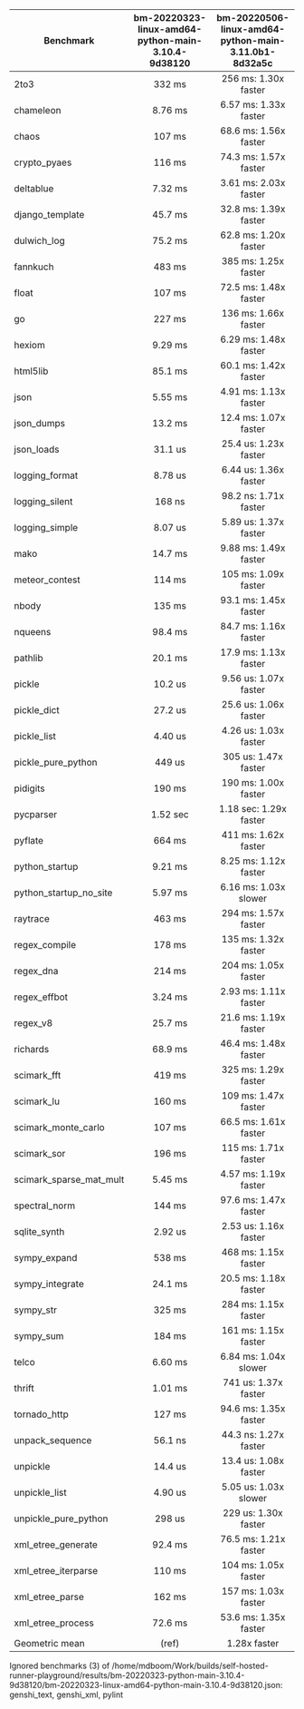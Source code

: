 | Benchmark               | bm-20220323-linux-amd64-python-main-3.10.4-9d38120 | bm-20220506-linux-amd64-python-main-3.11.0b1-8d32a5c |
|-------------------------|:--------------------------------------------------:|:----------------------------------------------------:|
| 2to3                    | 332 ms                                             | 256 ms: 1.30x faster                                 |
| chameleon               | 8.76 ms                                            | 6.57 ms: 1.33x faster                                |
| chaos                   | 107 ms                                             | 68.6 ms: 1.56x faster                                |
| crypto_pyaes            | 116 ms                                             | 74.3 ms: 1.57x faster                                |
| deltablue               | 7.32 ms                                            | 3.61 ms: 2.03x faster                                |
| django_template         | 45.7 ms                                            | 32.8 ms: 1.39x faster                                |
| dulwich_log             | 75.2 ms                                            | 62.8 ms: 1.20x faster                                |
| fannkuch                | 483 ms                                             | 385 ms: 1.25x faster                                 |
| float                   | 107 ms                                             | 72.5 ms: 1.48x faster                                |
| go                      | 227 ms                                             | 136 ms: 1.66x faster                                 |
| hexiom                  | 9.29 ms                                            | 6.29 ms: 1.48x faster                                |
| html5lib                | 85.1 ms                                            | 60.1 ms: 1.42x faster                                |
| json                    | 5.55 ms                                            | 4.91 ms: 1.13x faster                                |
| json_dumps              | 13.2 ms                                            | 12.4 ms: 1.07x faster                                |
| json_loads              | 31.1 us                                            | 25.4 us: 1.23x faster                                |
| logging_format          | 8.78 us                                            | 6.44 us: 1.36x faster                                |
| logging_silent          | 168 ns                                             | 98.2 ns: 1.71x faster                                |
| logging_simple          | 8.07 us                                            | 5.89 us: 1.37x faster                                |
| mako                    | 14.7 ms                                            | 9.88 ms: 1.49x faster                                |
| meteor_contest          | 114 ms                                             | 105 ms: 1.09x faster                                 |
| nbody                   | 135 ms                                             | 93.1 ms: 1.45x faster                                |
| nqueens                 | 98.4 ms                                            | 84.7 ms: 1.16x faster                                |
| pathlib                 | 20.1 ms                                            | 17.9 ms: 1.13x faster                                |
| pickle                  | 10.2 us                                            | 9.56 us: 1.07x faster                                |
| pickle_dict             | 27.2 us                                            | 25.6 us: 1.06x faster                                |
| pickle_list             | 4.40 us                                            | 4.26 us: 1.03x faster                                |
| pickle_pure_python      | 449 us                                             | 305 us: 1.47x faster                                 |
| pidigits                | 190 ms                                             | 190 ms: 1.00x faster                                 |
| pycparser               | 1.52 sec                                           | 1.18 sec: 1.29x faster                               |
| pyflate                 | 664 ms                                             | 411 ms: 1.62x faster                                 |
| python_startup          | 9.21 ms                                            | 8.25 ms: 1.12x faster                                |
| python_startup_no_site  | 5.97 ms                                            | 6.16 ms: 1.03x slower                                |
| raytrace                | 463 ms                                             | 294 ms: 1.57x faster                                 |
| regex_compile           | 178 ms                                             | 135 ms: 1.32x faster                                 |
| regex_dna               | 214 ms                                             | 204 ms: 1.05x faster                                 |
| regex_effbot            | 3.24 ms                                            | 2.93 ms: 1.11x faster                                |
| regex_v8                | 25.7 ms                                            | 21.6 ms: 1.19x faster                                |
| richards                | 68.9 ms                                            | 46.4 ms: 1.48x faster                                |
| scimark_fft             | 419 ms                                             | 325 ms: 1.29x faster                                 |
| scimark_lu              | 160 ms                                             | 109 ms: 1.47x faster                                 |
| scimark_monte_carlo     | 107 ms                                             | 66.5 ms: 1.61x faster                                |
| scimark_sor             | 196 ms                                             | 115 ms: 1.71x faster                                 |
| scimark_sparse_mat_mult | 5.45 ms                                            | 4.57 ms: 1.19x faster                                |
| spectral_norm           | 144 ms                                             | 97.6 ms: 1.47x faster                                |
| sqlite_synth            | 2.92 us                                            | 2.53 us: 1.16x faster                                |
| sympy_expand            | 538 ms                                             | 468 ms: 1.15x faster                                 |
| sympy_integrate         | 24.1 ms                                            | 20.5 ms: 1.18x faster                                |
| sympy_str               | 325 ms                                             | 284 ms: 1.15x faster                                 |
| sympy_sum               | 184 ms                                             | 161 ms: 1.15x faster                                 |
| telco                   | 6.60 ms                                            | 6.84 ms: 1.04x slower                                |
| thrift                  | 1.01 ms                                            | 741 us: 1.37x faster                                 |
| tornado_http            | 127 ms                                             | 94.6 ms: 1.35x faster                                |
| unpack_sequence         | 56.1 ns                                            | 44.3 ns: 1.27x faster                                |
| unpickle                | 14.4 us                                            | 13.4 us: 1.08x faster                                |
| unpickle_list           | 4.90 us                                            | 5.05 us: 1.03x slower                                |
| unpickle_pure_python    | 298 us                                             | 229 us: 1.30x faster                                 |
| xml_etree_generate      | 92.4 ms                                            | 76.5 ms: 1.21x faster                                |
| xml_etree_iterparse     | 110 ms                                             | 104 ms: 1.05x faster                                 |
| xml_etree_parse         | 162 ms                                             | 157 ms: 1.03x faster                                 |
| xml_etree_process       | 72.6 ms                                            | 53.6 ms: 1.35x faster                                |
| Geometric mean          | (ref)                                              | 1.28x faster                                         |
Ignored benchmarks (3) of /home/mdboom/Work/builds/self-hosted-runner-playground/results/bm-20220323-python-main-3.10.4-9d38120/bm-20220323-linux-amd64-python-main-3.10.4-9d38120.json: genshi_text, genshi_xml, pylint
